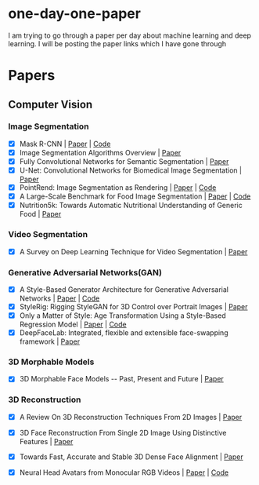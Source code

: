 # one-day-one-paper
I am trying to go through a paper per day about machine learning and deep learning. I will be posting the paper links which I have gone through

# Papers

## Computer Vision

### Image Segmentation
- [x] Mask R-CNN | [Paper](https://arxiv.org/pdf/1703.06870.pdf "Paper title") | [Code](https://github.com/facebookresearch/maskrcnn-benchmark "Code title")
- [x] Image Segmentation Algorithms Overview | [Paper](https://arxiv.org/ftp/arxiv/papers/1707/1707.02051.pdf "Paper title")
- [x] Fully Convolutional Networks for Semantic Segmentation | [Paper](https://arxiv.org/pdf/1411.4038v2.pdf "Paper title")
- [x] U-Net: Convolutional Networks for Biomedical Image Segmentation | [Paper](https://arxiv.org/pdf/1505.04597.pdf "Paper title")
- [x] PointRend: Image Segmentation as Rendering | [Paper](https://arxiv.org/pdf/1912.08193v2.pdf "Paper title") | [Code](https://github.com/facebookresearch/detectron2/tree/main/projects/PointRend "Code title")
- [x] A Large-Scale Benchmark for Food Image Segmentation | [Paper](https://arxiv.org/pdf/2105.05409v1.pdf "Paper title") | [Code](https://github.com/PaddlePaddle/PaddleSeg "Code Title")
- [x] Nutrition5k: Towards Automatic Nutritional Understanding of Generic Food | [Paper](https://arxiv.org/pdf/2103.03375.pdf "Paper title")

### Video Segmentation
- [x] A Survey on Deep Learning Technique for Video Segmentation | [Paper](https://arxiv.org/pdf/2107.01153.pdf "Paper title")

### Generative Adversarial Networks(GAN)
- [x] A Style-Based Generator Architecture for Generative Adversarial Networks | [Paper](https://arxiv.org/pdf/1812.04948.pdf "Paper title") | [Code](https://github.com/NVlabs/stylegan "Code title")
- [x] StyleRig: Rigging StyleGAN for 3D Control over Portrait Images | [Paper](https://arxiv.org/pdf/2004.00121.pdf "Paper title")
- [x] Only a Matter of Style: Age Transformation Using a Style-Based Regression Model | [Paper](https://arxiv.org/pdf/2102.02754.pdf "Paper title") | [Code](https://yuval-alaluf.github.io/SAM/ "Code title")
- [x] DeepFaceLab: Integrated, flexible and extensible face-swapping framework | [Paper](https://arxiv.org/pdf/2005.05535.pdf "Paper title")

### 3D Morphable Models
- [x] 3D Morphable Face Models -- Past, Present and Future | [Paper](https://arxiv.org/pdf/1909.01815.pdf "Paper title")

### 3D Reconstruction
- [x] A Review On 3D Reconstruction Techniques From 2D Images | [Paper](https://link.springer.com/chapter/10.1007/978-3-030-37629-1_37 "Paper title")
- [x] 3D Face Reconstruction From Single 2D Image Using Distinctive Features | [Paper](https://ieeexplore.ieee.org/stamp/stamp.jsp?tp=&arnumber=9210569 "Paper title")
- [x] Towards Fast, Accurate and Stable 3D Dense Face Alignment | [Paper](https://guojianzhu.com/assets/pdfs/3162.pdf "Paper title")
- [x] Neural Head Avatars from Monocular RGB Videos | [Paper](https://arxiv.org/pdf/2112.01554.pdf "Paper title") | [Code](https://github.com/philgras/neural-head-avatars "Code title")
 